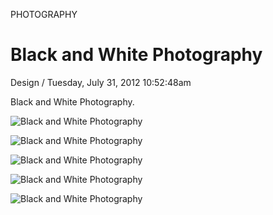 <p class="type">PHOTOGRAPHY</p>

# Black and White Photography

<p class="meta">Design  /  Tuesday, July 31, 2012 10:52:48am</p>

Black and White Photography.

![Black and White Photography](https://farooq-agent.web.app/assets/images/works/details/19-black-and-white-photography/i114.png)

![Black and White Photography](https://farooq-agent.web.app/assets/images/works/details/19-black-and-white-photography/i115.png)

![Black and White Photography](https://farooq-agent.web.app/assets/images/works/details/19-black-and-white-photography/i116.png)

![Black and White Photography](https://farooq-agent.web.app/assets/images/works/details/19-black-and-white-photography/i117.png)

![Black and White Photography](https://farooq-agent.web.app/assets/images/works/details/19-black-and-white-photography/i118.png)
